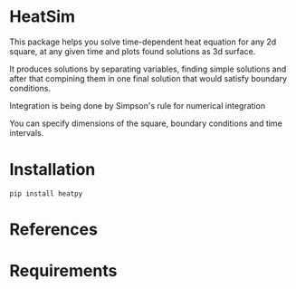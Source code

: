 # HeatSim
This package helps you solve time-dependent heat equation for any 2d square, at any given time and plots found solutions as 3d surface.

It produces solutions by separating variables, finding simple solutions and after that compining them in one final solution that would satisfy boundary conditions.

Integration is being done by Simpson's rule for numerical integration

You can specify dimensions of the square, boundary conditions and time intervals.
# Installation
```
pip install heatpy
```

# References



# Requirements
